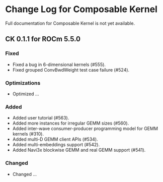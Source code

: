 # Change Log for Composable Kernel

Full documentation for Composable Kernel is not yet available.

## CK 0.1.1 for ROCm 5.5.0

### Fixed
- Fixed a bug in 6-dimensional kernels (#555).
- Fixed grouped ConvBwdWeight test case failure (#524).

### Optimizations
- Optimized ...

### Added
- Added user tutorial (#563).
- Added more instances for irregular GEMM sizes (#560).
- Added inter-wave consumer-producer programming model for GEMM kernels (#310).
- Added multi-D GEMM client APIs (#534).
- Added multi-embeddings support (#542).
- Added Navi3x blockwise GEMM and real GEMM support (#541).

### Changed
- Changed ...
